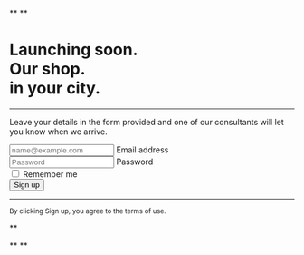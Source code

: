 <!DOCTYPE html>
<html lang="en">
  <head>
    <!-- Required meta tags -->
    <meta charset="utf-8" />
    <meta name="viewport" content="width=device-width, initial-scale=1" />

** <!-- Bootstrap CSS -->**
<link href="https://cdn.jsdelivr.net/npm/bootstrap@5.0.2/dist/bootstrapmin.css" rel="stylesheet" integrity="sha384-EVSTQN3azprG1Anm3QDgpJLIm9Nao0Yz1ztcQTwFspd3yD65VohhpuuCOmLASjC" crossorigin="anonymous"/>
<link rel="stylesheet" href="https://cdn.jsdelivr.net/npm/bootstrap-icons@1.11.1/font/bootstrap-icons.css">
<link rel="stylesheet" href="style.css" />
<link
    rel="stylesheet"
    href="https://cdnjs.cloudflare.com/ajax/libs/animate.css/4.1.1/animate.min.css"/>

<title>Coming Soon!</title>

  </head>
  <body>
    <div class="container col-xxl-9 px-4 py-5 mt-0">
        <div class=" row align-items-center g-lg-5 py-5">
          <div class="col-lg-7 text-center text-lg-start">
            <h1 class="display-4 fw-light lh-1 mb-3 animate__animated animate__rotateIn">Launching soon. <br> Our shop. <br> in your city.</h1>
            <hr>
            <p class="col-lg-10 fs-5 text-light fw-light">Leave your details in the form provided and one of our consultants will let you know when we arrive.</p>
            <i class="bi bi-arrow-right-short" width="150" height="150"></i>
          </div>
          <div class="col-md-10 mx-auto col-lg-5">
            <form class="p-4 p-md-5 border rounded-3 bg-light">
              <div class="form-floating mb-3">
                <input type="email" class="form-control" id="floatingInput" placeholder="name@example.com">
                <label for="floatingInput">Email address</label>
              </div>
              <div class="form-floating mb-3">
                <input type="password" class="form-control" id="floatingPassword" placeholder="Password">
                <label for="floatingPassword">Password</label>
              </div>
              <div class="checkbox mb-3">
                <label>
                  <input type="checkbox" value="remember-me"> Remember me
                </label>
              </div>
              <button class="w-100 btn btn-lg btn-primary" type="submit">Sign up</button>
              <hr class="my-4">
              <small class="text-muted">By clicking Sign up, you agree to the terms of use.</small>
            </form>
          </div>
        </div>

\*\* <!-- Optional JavaScript; choose one of the two! -->

** <!-- Option 1: Bootstrap Bundle with Popper -->**
<script
      src="https://cdn.jsdelivr.net/npm/bootstrap@5.0.2/dist/js/bootstrap.bundle.min.js"
      integrity="sha384-MrcW6ZMFYlzcLA8Nl+NtUVF0sA7MsXsP1UyJoMp4YLEuNSfAP+JcXn/tWtIaxVXM"
      crossorigin="anonymous">
src="https://cdn.jsdelivr.net/npm/@popperjs/core@2.9.2/dist/umd/popper.min.js" integrity="sha384-IQsoLXl5PILFhosVNubq5LC7Qb9DXgDA9i+tQ8Zj3iwWAwPtgFTxbJ8NT4GN1R8p" crossorigin="anonymous">
src="https://cdn.jsdelivr.net/npm/@popperjs/core@2.9.2/dist/umd/popper.min.js" integrity="sha384-IQsoLXl5PILFhosVNubq5LC7Qb9DXgDA9i+tQ8Zj3iwWAwPtgFTxbJ8NT4GN1R8p" crossorigin="anonymous">
</script>

  </body>
</html>
